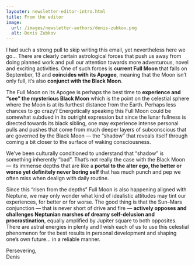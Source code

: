 ```yaml
---
layouter: newsletter-editor-intro.html
title: From the editor
image: 
  url: /images/newsletter-authors/denis-zubkov.png
  alt: Denis Zubkov
---
```


I had such a strong pull to skip writing this email, yet nevertheless here we go… There are clearly certain astrological forces that push us away from doing planned work and pull our attention towards more adventurous, novel and exciting activities. One of such forces is **current Full Moon** that falls on September, 13 and **coincides with its Apogee**, meaning that the Moon isn’t only full, it’s also **conjunct with the Black Moon**.

The Full Moon on its Apogee is perhaps the best time to **experience and “see” the mysterious Black Moon** which is the point on the celestial sphere where the Moon is at its furthest distance from the Earth. Perhaps less chances to go crazy? Energetically speaking this Full Moon could be somewhat subdued in its outright expression but since the lunar fullness is directed towards its black sibling, one may experience intense personal pulls and pushes that come from much deeper layers of subconscious that are governed by the Black Moon — the “shadow” that reveals itself through coming a bit closer to the surface of waking consciousness.

We’ve been culturally conditioned to understand that “shadow” is something inherently “bad”. That’s not really the case with the Black Moon — its immense depths that are like a **portal to the alter ego, the better or worse yet definitely never boring self** that has much punch and pep we often miss when dealign with daily routine.

Since this “risen from the depths” Full Moon is also happening aligned with Neptune, we may only wonder what kind of idealistic attitudes may tint our experiences, for better or for worse. The good thing is that the Sun–Mars conjunction — that is never short of drive and fire — **actively opposes and challenges Neptunian marshes of dreamy self-delusion and procrastination**, equally amplified by Jupiter square to both opposites. There are astral energies in plenty and I wish each of us to use this celestial phenomenon for the best results in personal development and shaping one’s own future… in a reliable manner.

Persevering,<br>
<span class="signature">Denis</span>

